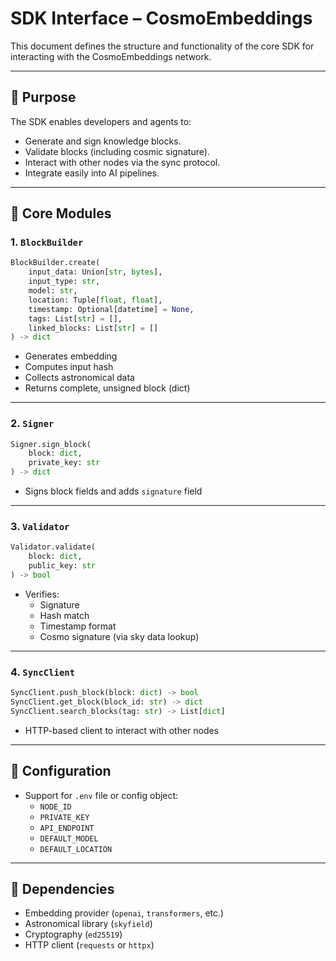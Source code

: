 # SDK Interface – CosmoEmbeddings

This document defines the structure and functionality of the core SDK for interacting with the CosmoEmbeddings network.

---

## 🔹 Purpose

The SDK enables developers and agents to:

- Generate and sign knowledge blocks.
- Validate blocks (including cosmic signature).
- Interact with other nodes via the sync protocol.
- Integrate easily into AI pipelines.

---

## 🔹 Core Modules

### 1. `BlockBuilder`

```python
BlockBuilder.create(
    input_data: Union[str, bytes],
    input_type: str,
    model: str,
    location: Tuple[float, float],
    timestamp: Optional[datetime] = None,
    tags: List[str] = [],
    linked_blocks: List[str] = []
) -> dict
```

- Generates embedding
- Computes input hash
- Collects astronomical data
- Returns complete, unsigned block (dict)

---

### 2. `Signer`

```python
Signer.sign_block(
    block: dict,
    private_key: str
) -> dict
```

- Signs block fields and adds `signature` field

---

### 3. `Validator`

```python
Validator.validate(
    block: dict,
    public_key: str
) -> bool
```

- Verifies:
  - Signature
  - Hash match
  - Timestamp format
  - Cosmo signature (via sky data lookup)

---

### 4. `SyncClient`

```python
SyncClient.push_block(block: dict) -> bool
SyncClient.get_block(block_id: str) -> dict
SyncClient.search_blocks(tag: str) -> List[dict]
```

- HTTP-based client to interact with other nodes

---

## 🔹 Configuration

- Support for `.env` file or config object:
  - `NODE_ID`
  - `PRIVATE_KEY`
  - `API_ENDPOINT`
  - `DEFAULT_MODEL`
  - `DEFAULT_LOCATION`

---

## 🔹 Dependencies

- Embedding provider (`openai`, `transformers`, etc.)
- Astronomical library (`skyfield`)
- Cryptography (`ed25519`)
- HTTP client (`requests` or `httpx`)
